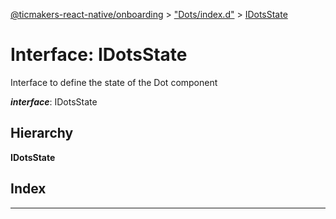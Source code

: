 [@ticmakers-react-native/onboarding](../README.md) > ["Dots/index.d"](../modules/_dots_index_d_.md) > [IDotsState](../interfaces/_dots_index_d_.idotsstate.md)

# Interface: IDotsState

Interface to define the state of the Dot component

*__interface__*: IDotsState

## Hierarchy

**IDotsState**

## Index

---

